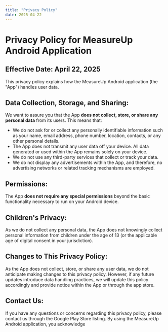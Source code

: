 ```yaml
---
title: "Privacy Policy"
date: 2025-04-22
---
```


# Privacy Policy for MeasureUp Android Application

## Effective Date: April 22, 2025
This privacy policy explains how the MeasureUp Android application (the "App") handles user data.

## Data Collection, Storage, and Sharing:
We want to assure you that the App **does not collect, store, or share any personal data** from its users. This means that:
* We do not ask for or collect any personally identifiable information such as your name, email address, phone number, location, contacts, or any other personal details.
* The App does not transmit any user data off your device. All data generated or used within the App remains solely on your device.
* We do not use any third-party services that collect or track your data.
* We do not display any advertisements within the App, and therefore, no advertising networks or related tracking mechanisms are employed.

## Permissions:
The App **does not require any special permissions** beyond the basic functionality necessary to run on your Android device.

## Children's Privacy:
As we do not collect any personal data, the App does not knowingly collect personal information from children under the age of 13 (or the applicable age of digital consent in your jurisdiction).

## Changes to This Privacy Policy:
As the App does not collect, store, or share any user data, we do not anticipate making changes to this privacy policy. However, if any future updates introduce data handling practices, we will update this policy accordingly and provide notice within the App or through the app store.

## Contact Us:
If you have any questions or concerns regarding this privacy policy, please contact us through the Google Play Store listing.
By using the MeasureUp Android application, you acknowledge 

